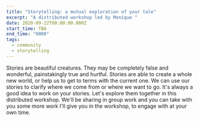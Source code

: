```yaml
---
title: "Storytelling: a mutual exploration of your tale"
excerpt: "A distributed workshop led by Monique "
date: 2020-09-22T00:00:00.000Z
start_time: TBA
end_time: "0000"
tags:
  - community
  - storytelling
---
```


Stories are beautiful creatures. They may be completely false and wonderful, painstakingly true and hurtful. Stories are able to create a whole new world, or help us to get to terms with the current one. We can use our stories to clarify where we come from or where we want to go. It's always a good idea to work on your stories. Let's explore them together in this distributed workshop. We'll be sharing in group work and you can take with you some more work I'll give you in the workshop, to engage with at your own time.
